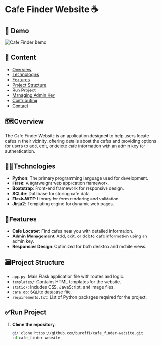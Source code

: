 # Cafe Finder Website ☕️

## 🧪 Demo

![Cafe Finder Demo](https://github.com/user-attachments/assets/your-demo-gif.gif)

## 📝 Content

- [Overview](#%EF%B8%8Foverview)
- [Technologies](#technologies)
- [Features](#features)
- [Project Structure](#%EF%B8%8Fproject-structure)
- [Run Project](#run-project)
- [Managing Admin Key](#managing-admin-key)
- [Contributing](#contributing)
- [Contact](#contact)

## 🗺️Overview

The Cafe Finder Website is an application designed to help users locate cafes in their vicinity, offering details about the cafes and providing options for users to add, edit, or delete cafe information with an admin key for authentication.

## 👨‍💻Technologies

- **Python**: The primary programming language used for development.
- **Flask**: A lightweight web application framework.
- **Bootstrap**: Front-end framework for responsive design.
- **SQLite**: Database for storing cafe data.
- **Flask-WTF**: Library for form rendering and validation.
- **Jinja2**: Templating engine for dynamic web pages.

## 👀Features

- **Cafe Locator**: Find cafes near you with detailed information.
- **Admin Management**: Add, edit, or delete cafe information using an admin key.
- **Responsive Design**: Optimized for both desktop and mobile views.

## 🗃️Project Structure

- `app.py`: Main Flask application file with routes and logic.
- `templates/`: Contains HTML templates for the website.
- `static/`: Includes CSS, JavaScript, and image files.
- `cafe.db`: SQLite database file.
- `requirements.txt`: List of Python packages required for the project.

## ✅Run Project

1. **Clone the repository**:
   ```bash
   git clone https://github.com/buroff1/cafe_finder-website.git
   cd cafe_finder-website
